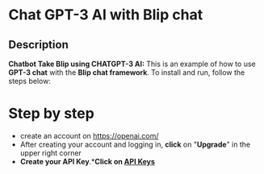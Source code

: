 # Chat GPT-3 AI with Blip chat
## Description
**Chatbot Take Blip using CHATGPT-3 AI:** This is an example of how to use **GPT-3 chat** with the **Blip chat framework**.
To install and run, follow the steps below:

# Step by step
* create an account on https://openai.com/
* After creating your account and logging in, **click** on "**Upgrade**" in the upper right corner
* **Create your API Key**.***Click on [API Keys](https://platform.openai.com/account/api-keys)** 
